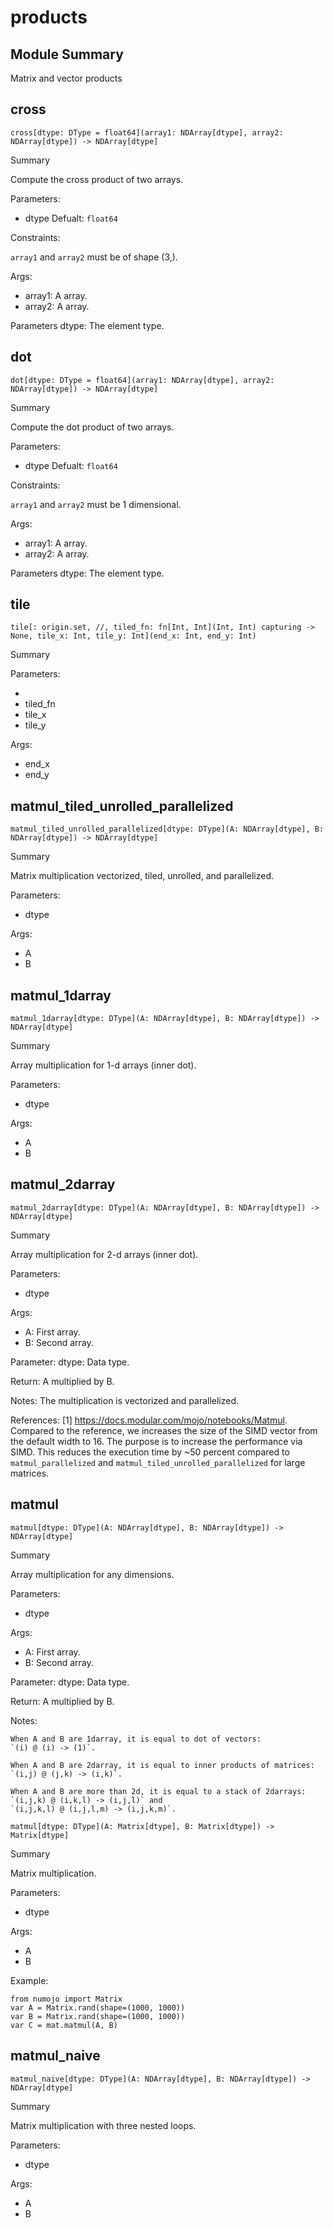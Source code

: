 



# products

##  Module Summary
  
Matrix and vector products
## cross


```Mojo
cross[dtype: DType = float64](array1: NDArray[dtype], array2: NDArray[dtype]) -> NDArray[dtype]
```  
Summary  
  
Compute the cross product of two arrays.  
  
Parameters:  

- dtype Defualt: `float64`
  
Constraints:

`array1` and `array2` must be of shape (3,).  
  
Args:  

- array1: A array.
- array2: A array.


Parameters
    dtype: The element type.

## dot


```Mojo
dot[dtype: DType = float64](array1: NDArray[dtype], array2: NDArray[dtype]) -> NDArray[dtype]
```  
Summary  
  
Compute the dot product of two arrays.  
  
Parameters:  

- dtype Defualt: `float64`
  
Constraints:

`array1` and `array2` must be 1 dimensional.  
  
Args:  

- array1: A array.
- array2: A array.


Parameters
    dtype: The element type.

## tile


```Mojo
tile[: origin.set, //, tiled_fn: fn[Int, Int](Int, Int) capturing -> None, tile_x: Int, tile_y: Int](end_x: Int, end_y: Int)
```  
Summary  
  
  
  
Parameters:  

- 
- tiled_fn
- tile_x
- tile_y
  
Args:  

- end_x
- end_y

## matmul_tiled_unrolled_parallelized


```Mojo
matmul_tiled_unrolled_parallelized[dtype: DType](A: NDArray[dtype], B: NDArray[dtype]) -> NDArray[dtype]
```  
Summary  
  
Matrix multiplication vectorized, tiled, unrolled, and parallelized.  
  
Parameters:  

- dtype
  
Args:  

- A
- B

## matmul_1darray


```Mojo
matmul_1darray[dtype: DType](A: NDArray[dtype], B: NDArray[dtype]) -> NDArray[dtype]
```  
Summary  
  
Array multiplication for 1-d arrays (inner dot).  
  
Parameters:  

- dtype
  
Args:  

- A
- B

## matmul_2darray


```Mojo
matmul_2darray[dtype: DType](A: NDArray[dtype], B: NDArray[dtype]) -> NDArray[dtype]
```  
Summary  
  
Array multiplication for 2-d arrays (inner dot).  
  
Parameters:  

- dtype
  
Args:  

- A: First array.
- B: Second array.


Parameter:
    dtype: Data type.

Return:
    A multiplied by B.

Notes:
    The multiplication is vectorized and parallelized.

References:
    [1] https://docs.modular.com/mojo/notebooks/Matmul.
    Compared to the reference, we increases the size of
    the SIMD vector from the default width to 16. The purpose is to
    increase the performance via SIMD.
    This reduces the execution time by ~50 percent compared to
    `matmul_parallelized` and `matmul_tiled_unrolled_parallelized` for large
    matrices.
## matmul


```Mojo
matmul[dtype: DType](A: NDArray[dtype], B: NDArray[dtype]) -> NDArray[dtype]
```  
Summary  
  
Array multiplication for any dimensions.  
  
Parameters:  

- dtype
  
Args:  

- A: First array.
- B: Second array.


Parameter:
    dtype: Data type.

Return:
    A multiplied by B.

Notes:

    When A and B are 1darray, it is equal to dot of vectors:
    `(i) @ (i) -> (1)`.

    When A and B are 2darray, it is equal to inner products of matrices:
    `(i,j) @ (j,k) -> (i,k)`.

    When A and B are more than 2d, it is equal to a stack of 2darrays:
    `(i,j,k) @ (i,k,l) -> (i,j,l)` and
    `(i,j,k,l) @ (i,j,l,m) -> (i,j,k,m)`.

```Mojo
matmul[dtype: DType](A: Matrix[dtype], B: Matrix[dtype]) -> Matrix[dtype]
```  
Summary  
  
Matrix multiplication.  
  
Parameters:  

- dtype
  
Args:  

- A
- B


Example:
```mojo
from numojo import Matrix
var A = Matrix.rand(shape=(1000, 1000))
var B = Matrix.rand(shape=(1000, 1000))
var C = mat.matmul(A, B)
```
## matmul_naive


```Mojo
matmul_naive[dtype: DType](A: NDArray[dtype], B: NDArray[dtype]) -> NDArray[dtype]
```  
Summary  
  
Matrix multiplication with three nested loops.  
  
Parameters:  

- dtype
  
Args:  

- A
- B
